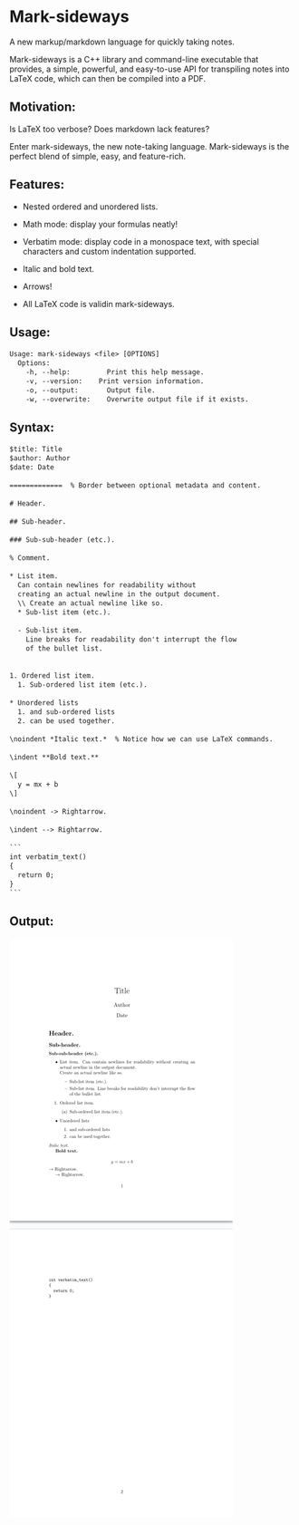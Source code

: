 # Mark-sideways

A new markup/markdown language for quickly taking notes.

Mark-sideways is a C++ library and command-line executable that provides, a simple, powerful, and easy-to-use API
for transpiling notes into LaTeX code, which can then be compiled into a PDF.

## Motivation:

Is LaTeX too verbose? Does markdown lack features?

Enter mark-sideways, the new note-taking language.
Mark-sideways is the perfect blend of simple, easy, and feature-rich.

## Features:

* Nested ordered and unordered lists.

* Math mode: display your formulas neatly!

* Verbatim mode: display code in a monospace text, with special characters and custom indentation supported.

* Italic and bold text.

* Arrows!

* All LaTeX code is validin mark-sideways.

## Usage:

    Usage: mark-sideways <file> [OPTIONS]
      Options:
        -h, --help: 	    Print this help message.
        -v, --version:	  Print version information.
        -o, --output:	    Output file.
        -w, --overwrite:	Overwrite output file if it exists.

## Syntax:
    
    $title: Title
    $author: Author
    $date: Date

    =============  % Border between optional metadata and content.

    # Header.

    ## Sub-header.

    ### Sub-sub-header (etc.).

    % Comment.

    * List item.
      Can contain newlines for readability without
      creating an actual newline in the output document.
      \\ Create an actual newline like so.
      * Sub-list item (etc.).

      - Sub-list item.
        Line breaks for readability don't interrupt the flow
        of the bullet list.
        

    1. Ordered list item.
      1. Sub-ordered list item (etc.).

    * Unordered lists
      1. and sub-ordered lists
      2. can be used together.

    \noindent *Italic text.*  % Notice how we can use LaTeX commands.

    \indent **Bold text.**

    \[
      y = mx + b
    \]

    \noindent -> Rightarrow.

    \indent --> Rightarrow.

    ```
    int verbatim_text()
    {
      return 0;
    }
    ```

## Output:

![](example.png)
